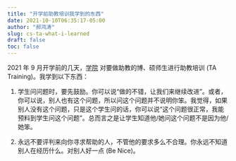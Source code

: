 ```yaml
---
title: "开学前助教培训我学到的东西"
date: 2021-10-10T06:35:17-05:00
author: "郝鸿涛"
slug: cs-ta-what-i-learned
draft: false
toc: false
---
```

2021 年 9 月开学前的几天，[学院](https://cs.wisc.edu) 对要做助教的博、硕师生进行助教培训 (TA Training)。我学到以下东西：

1. 学生问问题时，要先鼓励。你可以说“做的不错，让我们来继续改进”。或者，你可以说，别人也有这个问题，所以问这个问题并不说明你笨。我觉得，如果别人没有这个问题，只是这个学生问的话，你可以说“这个问题很正常，我能预料到学生问这个问题”。总而言之是让学生知道他/她问这个问题不是因为他/她笨。

2. 永远不要评判来向你寻求帮助的人，不管他的要求多么不合理。你永远不知道别人在经历什么。对别人好一点 (Be Nice)。